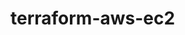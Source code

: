 # terraform-aws-ec2

<!-- Inputs:

ami_id(Optional): String value. Default values is devops-practice AMI ID
sg_id(Mandatory): User must supply sg_id
instance_type(Optional): t3.micro is default value. User can provide t3.small or t3.medium
tags(Optional): Default is empty. User can provide tags in map structure.
Outputs:

public_ip: public IP of the instance created
private_ip: private IP of the instance created -->
